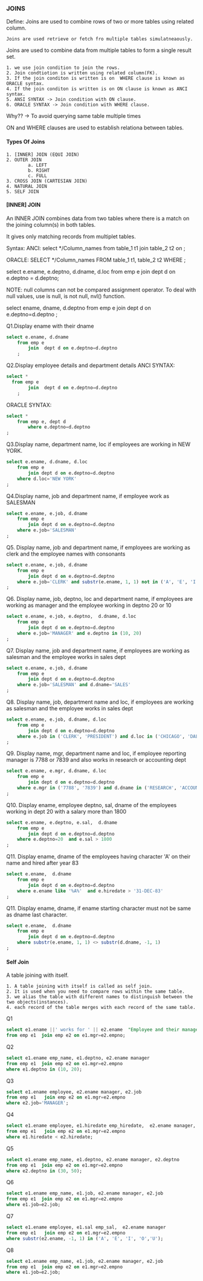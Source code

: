 ### JOINS
Define:
    Joins are used to combine rows of two or more tables using related column.

    Joins are used retrieve or fetch fro multiple tables simulatneaously.

Joins are used to combine data from multiple tables to form a single result set.

    1. we use join condition to join the rows.
    2. Join condtiotion is written using related column(FK).
    3. If the join conditon is written is on  WHERE clause is known as ORACLE syntax.
    4. If the join conditon is written is on ON clause is known as ANCI syntax.
    5. ANSI SYNTAX -> Join condition with ON clause.
    6. ORACLE SYNTAX -> Join condition with WHERE clause.


Why?? ->  To avoid querying same table multiple times

ON and WHERE clauses are used to establish relationa between tables.



#### Types Of Joins
    1. [INNER] JOIN (EQUI JOIN)
    2. OUTER JOIN
            a. LEFT
            b. RIGHT
            c. FULL
    3. CROSS JOIN (CARTESIAN JOIN)
    4. NATURAL JOIN
    5. SELF JOIN


#### [INNER] JOIN
An INNER JOIN combines data from two tables where there is a match on the joining column(s) in both tables.

It gives only matching records from multiplet tables.

Syntax:
ANCI:
        select */Column_names
        from table_1  t1
        join table_2 t2
        on <join conditon>;

ORACLE:
        SELECT */Column_names
        FROM table_1  t1, table_2 t2
        WHERE <join condition>;

select e.ename, e.deptno, d.dname, d.loc
from emp e
join dept d
on e.deptno = d.deptno;

NOTE: null columns can not be compared assignment operator.
    To deal with null values, use is null, is not null, nvl() function.


select ename, dname, d.deptno
from emp e
    join dept d    on e.deptno=d.deptno
;

Q1.Display ename with their dname

```sql 
select e.ename, d.dname
    from emp e
        join  dept d on e.deptno=d.deptno
    ; 
```

Q2.Display employee details and department details
ANCI SYNTAX:
```sql
select *
  from emp e
        join  dept d on e.deptno=d.deptno
    ; 
```
ORACLE SYNTAX:
```sql
select *
    from emp e, dept d
        where e.deptno=d.deptno
;
```
Q3.Display name, department name, loc if employees are working in NEW YORK.

```sql
select e.ename, d.dname, d.loc
    from emp e
        join dept d on e.deptno=d.deptno
    where d.loc='NEW YORK'
;
```

Q4.Display name, job and department name, if employee work as SALESMAN
```sql
select e.ename, e.job, d.dname
    from emp e
        join dept d on e.deptno=d.deptno
    where e.job='SALESMAN'
;
```

Q5. Display name, job and department name, if employees are working as clerk and the employee names with consonants
```sql
select e.ename, e.job, d.dname
    from emp e
        join dept d on e.deptno=d.deptno
    where e.job='CLERK' and substr(e.ename, 1, 1) not in ('A', 'E', 'I', 'O', 'U')
;
```

Q6. Display name, job, deptno, loc and department name, if employees are working as manager and the employee working in deptno 20 or 10
```sql
select e.ename, e.job, e.deptno,  d.dname, d.loc
    from emp e
        join dept d on e.deptno=d.deptno
    where e.job='MANAGER' and e.deptno in (10, 20)
;
```

Q7. Display name, job and department name, if employees are working as salesman and the employee works in sales dept
```sql
select e.ename, e.job, d.dname
    from emp e
        join dept d on e.deptno=d.deptno
    where e.job='SALESMAN' and d.dname='SALES'
;
```

Q8. Display name, job, department name and loc, if employees are working as salesman and the employee works in sales dept
```sql
select e.ename, e.job, d.dname, d.loc
    from emp e
        join dept d on e.deptno=d.deptno
    where e.job in ('CLERK', 'PRESIDENT') and d.loc in ('CHICAGO', 'DALLAS')
;
```
Q9. Display name, mgr, department name and loc, if employee reporting manager is 7788 or 7839 and also works in research or accounting dept
```sql
select e.ename, e.mgr, d.dname, d.loc
    from emp e
        join dept d on e.deptno=d.deptno
    where e.mgr in ('7788', '7839') and d.dname in ('RESEARCH', 'ACCOUNTING')
;
```

Q10. Display ename, employee deptno, sal, dname of the employees working in dept 20 with a salary more than 1800
```sql
select e.ename, e.deptno, e.sal,  d.dname
    from emp e
        join dept d on e.deptno=d.deptno
    where e.deptno=20  and e.sal > 1800
;
```

Q11. Display ename, dname of the employees having character 'A' on their name and hired after year 83
```sql
select e.ename,  d.dname
    from emp e
        join dept d on e.deptno=d.deptno
    where e.ename like '%A%'  and e.hiredate > '31-DEC-83'
;
```

Q11. Display ename, dname, if ename starting character must not be same as dname last character.
```sql
select e.ename,  d.dname
    from emp e
        join dept d on e.deptno=d.deptno
    where substr(e.ename, 1, 1) <> substr(d.dname, -1, 1)
;
```




#### Self Join
A table joining with itself.

    1. A table joining with itself is called as self join.
    2. It is used when you need to compare rows within the same table.
    3. we alias the table with different names to distinguish between the two objects(instances).
    4. each record of the table merges with each record of the same table.




Q1
```sql
select e1.ename ||' works for ' || e2.ename  "Employee and their managers"
from emp e1  join emp e2 on e1.mgr=e2.empno;
```



Q2
```sql
select e1.ename emp_name, e1.deptno, e2.ename manager
from emp e1  join emp e2 on e1.mgr=e2.empno
where e1.deptno in (10, 20);
```

Q3
```sql
select e1.ename employee, e2.ename manager, e2.job
from emp e1   join emp e2 on e1.mgr=e2.empno
where e2.job='MANAGER';
```

Q4
```sql
select e1.ename employee, e1.hiredate emp_hiredate,  e2.ename manager, e2.hiredate manager_hiredate
from emp e1   join emp e2 on e1.mgr=e2.empno
where e1.hiredate < e2.hiredate;
```


Q5
```sql
select e1.ename emp_name, e1.deptno, e2.ename manager, e2.deptno
from emp e1  join emp e2 on e1.mgr=e2.empno
where e2.deptno in (30, 50);
```
Q6
```sql
select e1.ename emp_name, e1.job, e2.ename manager, e2.job
from emp e1  join emp e2 on e1.mgr=e2.empno
where e1.job=e2.job;
```

Q7
```sql
select e1.ename employee, e1.sal emp_sal,  e2.ename manager
from emp e1   join emp e2 on e1.mgr=e2.empno
where substr(e2.ename, -1, 1) in ('A', 'E', 'I', 'O','U');
```
Q8
```sql
select e1.ename emp_name, e1.job, e2.ename manager, e2.job
from emp e1  join emp e2 on e1.mgr=e2.empno
where e1.job=e2.job;
```
